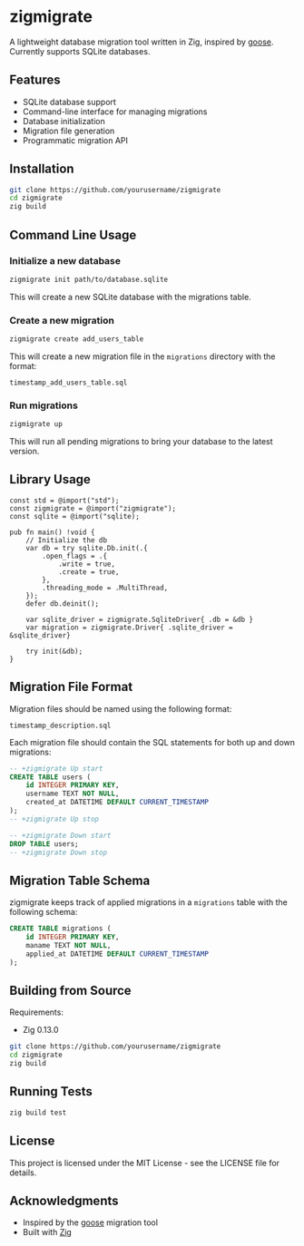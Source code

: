 # zigmigrate

A lightweight database migration tool written in Zig, inspired by [goose](https://github.com/pressly/goose). Currently supports SQLite databases.

## Features

- SQLite database support
- Command-line interface for managing migrations
- Database initialization
- Migration file generation
- Programmatic migration API

## Installation

```bash
git clone https://github.com/yourusername/zigmigrate
cd zigmigrate
zig build
```

## Command Line Usage

### Initialize a new database

```bash
zigmigrate init path/to/database.sqlite
```

This will create a new SQLite database with the migrations table.

### Create a new migration

```bash
zigmigrate create add_users_table
```

This will create a new migration file in the `migrations` directory with the format:
```
timestamp_add_users_table.sql
```

### Run migrations

```bash
zigmigrate up
```

This will run all pending migrations to bring your database to the latest version.

## Library Usage

```zig
const std = @import("std");
const zigmigrate = @import("zigmigrate");
const sqlite = @import("sqlite);

pub fn main() !void {
    // Initialize the db
    var db = try sqlite.Db.init(.{
        .open_flags = .{
            .write = true,
            .create = true,
        },
        .threading_mode = .MultiThread,
    });
    defer db.deinit();

    var sqlite_driver = zigmigrate.SqliteDriver{ .db = &db }
    var migration = zigmigrate.Driver{ .sqlite_driver = &sqlite_driver}

    try init(&db);
}
```

## Migration File Format

Migration files should be named using the following format:
```
timestamp_description.sql
```

Each migration file should contain the SQL statements for both up and down migrations:

```sql
-- +zigmigrate Up start
CREATE TABLE users (
    id INTEGER PRIMARY KEY,
    username TEXT NOT NULL,
    created_at DATETIME DEFAULT CURRENT_TIMESTAMP
);
-- +zigmigrate Up stop

-- +zigmigrate Down start
DROP TABLE users;
-- +zigmigrate Down stop
```

## Migration Table Schema

zigmigrate keeps track of applied migrations in a `migrations` table with the following schema:

```sql
CREATE TABLE migrations (
    id INTEGER PRIMARY KEY,
    maname TEXT NOT NULL,
    applied_at DATETIME DEFAULT CURRENT_TIMESTAMP
);
```

## Building from Source

Requirements:
- Zig 0.13.0

```bash
git clone https://github.com/yourusername/zigmigrate
cd zigmigrate
zig build
```

## Running Tests

```bash
zig build test
```
## License

This project is licensed under the MIT License - see the LICENSE file for details.

## Acknowledgments

- Inspired by the [goose](https://github.com/pressly/goose) migration tool
- Built with [Zig](https://ziglang.org/)
